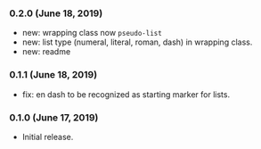 ### 0.2.0 (June 18, 2019)

* new: wrapping class now `pseudo-list`
* new: list type (numeral, literal, roman, dash) in wrapping class.
* new: readme

### 0.1.1 (June 18, 2019)

* fix: en dash to be recognized as starting marker for lists.

### 0.1.0 (June 17, 2019)

* Initial release.
